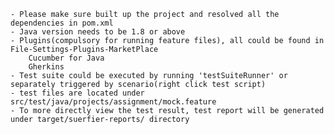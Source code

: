 
    - Please make sure built up the project and resolved all the dependencies in pom.xml
    - Java version needs to be 1.8 or above
    - Plugins(compulsory for running feature files), all could be found in File-Settings-Plugins-MarketPlace
        Cucumber for Java
        Gherkins
    - Test suite could be executed by running 'testSuiteRunner' or separately triggered by scenario(right click test script)
    - test files are located under src/test/java/projects/assignment/mock.feature
    - To more directly view the test result, test report will be generated under target/suerfier-reports/ directory

